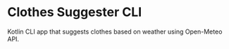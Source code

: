 # Clothes Suggester CLI

Kotlin CLI app that suggests clothes based on weather using Open-Meteo API.